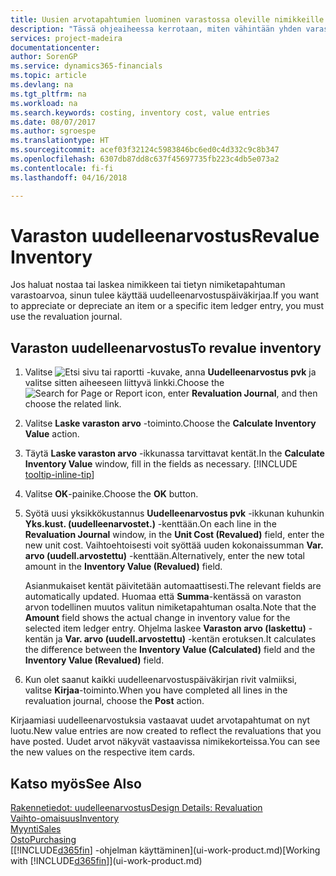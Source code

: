 ```yaml
---
title: Uusien arvotapahtumien luominen varastossa oleville nimikkeille| Microsoft Docs
description: "Tässä ohjeaiheessa kerrotaan, miten vähintään yhden varaston nimikkeen arvotapahtumaa nostetaan tai lasketaan kirjaamalla nimikkeen nykyinen laskettu arvo."
services: project-madeira
documentationcenter: 
author: SorenGP
ms.service: dynamics365-financials
ms.topic: article
ms.devlang: na
ms.tgt_pltfrm: na
ms.workload: na
ms.search.keywords: costing, inventory cost, value entries
ms.date: 08/07/2017
ms.author: sgroespe
ms.translationtype: HT
ms.sourcegitcommit: acef03f32124c5983846bc6ed0c4d332c9c8b347
ms.openlocfilehash: 6307db87dd8c637f45697735fb223c4db5e073a2
ms.contentlocale: fi-fi
ms.lasthandoff: 04/16/2018

---
```

# <a name="revalue-inventory"></a><span data-ttu-id="eca0e-103">Varaston uudelleenarvostus</span><span class="sxs-lookup"><span data-stu-id="eca0e-103">Revalue Inventory</span></span>
<span data-ttu-id="eca0e-104">Jos haluat nostaa tai laskea nimikkeen tai tietyn nimiketapahtuman varastoarvoa, sinun tulee käyttää uudelleenarvostuspäiväkirjaa.</span><span class="sxs-lookup"><span data-stu-id="eca0e-104">If you want to appreciate or depreciate an item or a specific item ledger entry, you must use the revaluation journal.</span></span>

## <a name="to-revalue-inventory"></a><span data-ttu-id="eca0e-105">Varaston uudelleenarvostus</span><span class="sxs-lookup"><span data-stu-id="eca0e-105">To revalue inventory</span></span>
1. <span data-ttu-id="eca0e-106">Valitse ![Etsi sivu tai raportti](media/ui-search/search_small.png "Etsi sivu tai raportti -kuvake") -kuvake, anna **Uudelleenarvostus pvk** ja valitse sitten aiheeseen liittyvä linkki.</span><span class="sxs-lookup"><span data-stu-id="eca0e-106">Choose the ![Search for Page or Report](media/ui-search/search_small.png "Search for Page or Report icon") icon, enter **Revaluation Journal**, and then choose the related link.</span></span>
2. <span data-ttu-id="eca0e-107">Valitse **Laske varaston arvo** -toiminto.</span><span class="sxs-lookup"><span data-stu-id="eca0e-107">Choose the **Calculate Inventory Value** action.</span></span>
3. <span data-ttu-id="eca0e-108">Täytä **Laske varaston arvo** -ikkunassa tarvittavat kentät.</span><span class="sxs-lookup"><span data-stu-id="eca0e-108">In the **Calculate Inventory Value** window, fill in the fields as necessary.</span></span> [!INCLUDE [tooltip-inline-tip](includes/tooltip-inline-tip_md.md)]
4. <span data-ttu-id="eca0e-109">Valitse **OK**-painike.</span><span class="sxs-lookup"><span data-stu-id="eca0e-109">Choose the **OK** button.</span></span>
5. <span data-ttu-id="eca0e-110">Syötä uusi yksikkökustannus **Uudelleenarvostus pvk** -ikkunan kuhunkin **Yks.kust. (uudelleenarvostet.)** -kenttään.</span><span class="sxs-lookup"><span data-stu-id="eca0e-110">On each line in the **Revaluation Journal** window, in the **Unit Cost (Revalued)** field, enter the new unit cost.</span></span> <span data-ttu-id="eca0e-111">Vaihtoehtoisesti voit syöttää uuden kokonaissumman **Var. arvo (uudell.arvostettu)** -kenttään.</span><span class="sxs-lookup"><span data-stu-id="eca0e-111">Alternatively, enter the new total amount in the **Inventory Value (Revalued)** field.</span></span>

    <span data-ttu-id="eca0e-112">Asianmukaiset kentät päivitetään automaattisesti.</span><span class="sxs-lookup"><span data-stu-id="eca0e-112">The relevant fields are automatically updated.</span></span> <span data-ttu-id="eca0e-113">Huomaa että **Summa**-kentässä on varaston arvon todellinen muutos valitun nimiketapahtuman osalta.</span><span class="sxs-lookup"><span data-stu-id="eca0e-113">Note that the **Amount** field shows the actual change in inventory value for the selected item ledger entry.</span></span> <span data-ttu-id="eca0e-114">Ohjelma laskee **Varaston arvo (laskettu)** -kentän ja **Var. arvo (uudell.arvostettu)** -kentän erotuksen.</span><span class="sxs-lookup"><span data-stu-id="eca0e-114">It calculates the difference between the **Inventory Value (Calculated)** field and the **Inventory Value (Revalued)** field.</span></span>
6. <span data-ttu-id="eca0e-115">Kun olet saanut kaikki uudelleenarvostuspäiväkirjan rivit valmiiksi, valitse **Kirjaa**-toiminto.</span><span class="sxs-lookup"><span data-stu-id="eca0e-115">When you have completed all lines in the revaluation journal, choose the **Post** action.</span></span>

<span data-ttu-id="eca0e-116">Kirjaamiasi uudelleenarvostuksia vastaavat uudet arvotapahtumat on nyt luotu.</span><span class="sxs-lookup"><span data-stu-id="eca0e-116">New value entries are now created to reflect the revaluations that you have posted.</span></span> <span data-ttu-id="eca0e-117">Uudet arvot näkyvät vastaavissa nimikekorteissa.</span><span class="sxs-lookup"><span data-stu-id="eca0e-117">You can see the new values on the respective item cards.</span></span>

## <a name="see-also"></a><span data-ttu-id="eca0e-118">Katso myös</span><span class="sxs-lookup"><span data-stu-id="eca0e-118">See Also</span></span>
[<span data-ttu-id="eca0e-119">Rakennetiedot: uudelleenarvostus</span><span class="sxs-lookup"><span data-stu-id="eca0e-119">Design Details: Revaluation</span></span>](design-details-revaluation.md)  
[<span data-ttu-id="eca0e-120">Vaihto-omaisuus</span><span class="sxs-lookup"><span data-stu-id="eca0e-120">Inventory</span></span>](inventory-manage-inventory.md)  
[<span data-ttu-id="eca0e-121">Myynti</span><span class="sxs-lookup"><span data-stu-id="eca0e-121">Sales</span></span>](sales-manage-sales.md)  
[<span data-ttu-id="eca0e-122">Osto</span><span class="sxs-lookup"><span data-stu-id="eca0e-122">Purchasing</span></span>](purchasing-manage-purchasing.md)  
<span data-ttu-id="eca0e-123">[[!INCLUDE[d365fin](includes/d365fin_md.md)] -ohjelman käyttäminen](ui-work-product.md)</span><span class="sxs-lookup"><span data-stu-id="eca0e-123">[Working with [!INCLUDE[d365fin](includes/d365fin_md.md)]](ui-work-product.md)</span></span>

